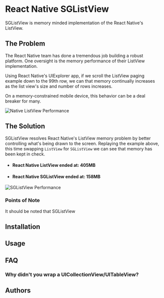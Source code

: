 # React Native SGListView

SGListView is memory minded implementation of the React Native's ListView.

## The Problem

The React Native team has done a tremendous job building a robust platform. One oversight is the memory performance of their ListView implementation.

Using React Native's UIExplorer app, if we scroll the ListView paging example down to the 99th row, we can that memory continually increases as the list view's size and number of rows increases.

On a memory-constrained mobile device, this behavior can be a deal breaker for many.

![Native ListView Performance](http://cl.ly/image/0K2E4047352Z/ListView-196.png.png)

## The Solution

SGListView resolves React Native's ListView memory problem by better controlling what's being drawn to the screen. Replaying the example above, this time swapping `ListView` for `SGListView` we can see that memory has been kept in check.

  * #### React Native ListView ended at: 405MB
  * #### React Native SGListView ended at: 158MB

![SGListView Performance](http://cl.ly/image/07190k0r041B/JSListView-196.png)

### Points of Note

It should be noted that SGListView

## Installation

## Usage

## FAQ

### Why didn't you wrap a UICollectionView/UITableView?

## Authors
